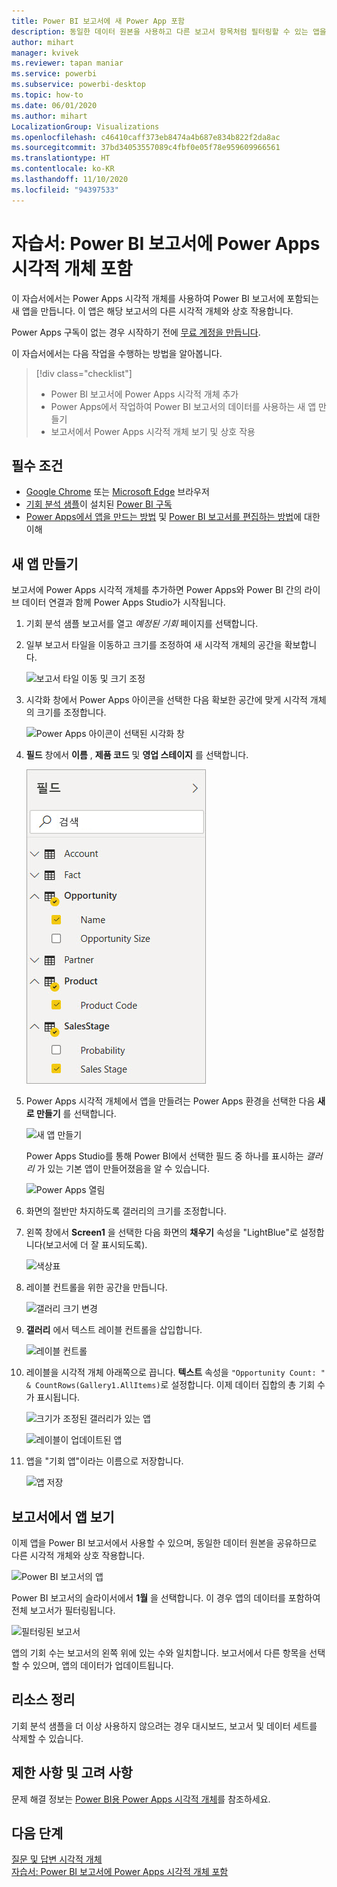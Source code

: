 ```yaml
---
title: Power BI 보고서에 새 Power App 포함
description: 동일한 데이터 원본을 사용하고 다른 보고서 항목처럼 필터링할 수 있는 앱을 포함합니다
author: mihart
manager: kvivek
ms.reviewer: tapan maniar
ms.service: powerbi
ms.subservice: powerbi-desktop
ms.topic: how-to
ms.date: 06/01/2020
ms.author: mihart
LocalizationGroup: Visualizations
ms.openlocfilehash: c46410caff373eb8474a4b687e834b822f2da8ac
ms.sourcegitcommit: 37bd34053557089c4fbf0e05f78e959609966561
ms.translationtype: HT
ms.contentlocale: ko-KR
ms.lasthandoff: 11/10/2020
ms.locfileid: "94397533"
---
```

# <a name="tutorial-embed-a-power-apps-visual-in-a-power-bi-report"></a>자습서:  Power BI 보고서에 Power Apps 시각적 개체 포함

이 자습서에서는 Power Apps 시각적 개체를 사용하여 Power BI 보고서에 포함되는 새 앱을 만듭니다. 이 앱은 해당 보고서의 다른 시각적 개체와 상호 작용합니다.

Power Apps 구독이 없는 경우 시작하기 전에 [무료 계정을 만듭니다](https://make.powerapps.com/signup?redirect=marketing&email=).

이 자습서에서는 다음 작업을 수행하는 방법을 알아봅니다.
> [!div class="checklist"]
> * Power BI 보고서에 Power Apps 시각적 개체 추가
> * Power Apps에서 작업하여 Power BI 보고서의 데이터를 사용하는 새 앱 만들기
> * 보고서에서 Power Apps 시각적 개체 보기 및 상호 작용

## <a name="prerequisites"></a>필수 조건

* [Google Chrome](https://www.google.com/chrome/browser/) 또는 [Microsoft Edge](https://www.microsoft.com/windows/microsoft-edge) 브라우저
* [기회 분석 샘플](../create-reports/sample-opportunity-analysis.md#get-the-content-pack-for-this-sample)이 설치된 [Power BI 구독](../fundamentals/service-self-service-signup-for-power-bi.md)
* [Power Apps에서 앱을 만드는 방법](/powerapps/maker/canvas-apps/data-platform-create-app-scratch) 및 [Power BI 보고서를 편집하는 방법](../create-reports/service-the-report-editor-take-a-tour.md)에 대한 이해



## <a name="create-a-new-app"></a>새 앱 만들기
보고서에 Power Apps 시각적 개체를 추가하면 Power Apps와 Power BI 간의 라이브 데이터 연결과 함께 Power Apps Studio가 시작됩니다.

1. 기회 분석 샘플 보고서를 열고 *예정된 기회* 페이지를 선택합니다. 


2. 일부 보고서 타일을 이동하고 크기를 조정하여 새 시각적 개체의 공간을 확보합니다.

    ![보고서 타일 이동 및 크기 조정](media/power-bi-visualization-powerapp/power-bi-report-page.jpg)

2. 시각화 창에서 Power Apps 아이콘을 선택한 다음 확보한 공간에 맞게 시각적 개체의 크기를 조정합니다.

    ![Power Apps 아이콘이 선택된 시각화 창](media/power-bi-visualization-powerapp/power-bi-powerapps-icon.jpg)

3. **필드** 창에서 **이름** , **제품 코드** 및 **영업 스테이지** 를 선택합니다. 

    ![필드 선택](media/power-bi-visualization-powerapp/power-bi-fields.png)

4. Power Apps 시각적 개체에서 앱을 만들려는 Power Apps 환경을 선택한 다음 **새로 만들기** 를 선택합니다.

    ![새 앱 만들기](media/power-bi-visualization-powerapp/power-bi-create-new-powerapp.png)

    Power Apps Studio를 통해 Power BI에서 선택한 필드 중 하나를 표시하는 *갤러리* 가 있는 기본 앱이 만들어졌음을 알 수 있습니다.

    ![Power Apps 열림](media/power-bi-visualization-powerapp/power-bi-power-app.png)

5.  화면의 절반만 차지하도록 갤러리의 크기를 조정합니다. 

6. 왼쪽 창에서 **Screen1** 을 선택한 다음 화면의 **채우기** 속성을 "LightBlue"로 설정합니다(보고서에 더 잘 표시되도록).

    ![색상표](media/power-bi-visualization-powerapp/power-bi-powerapps-fill.png)

6. 레이블 컨트롤을 위한 공간을 만듭니다. 

    ![갤러리 크기 변경](media/power-bi-visualization-powerapp/power-bi-powerapps-gallery.png)


8. **갤러리** 에서 텍스트 레이블 컨트롤을 삽입합니다.

   ![레이블 컨트롤](media/power-bi-visualization-powerapp/power-bi-label.png)

7. 레이블을 시각적 개체 아래쪽으로 끕니다. **텍스트** 속성을 `"Opportunity Count: " & CountRows(Gallery1.AllItems)`로 설정합니다. 이제 데이터 집합의 총 기회 수가 표시됩니다.

    ![크기가 조정된 갤러리가 있는 앱](media/power-bi-visualization-powerapp/power-bi-power-app-label.png)

    ![레이블이 업데이트된 앱](media/power-bi-visualization-powerapp/power-bi-label-live.png)

7. 앱을 "기회 앱"이라는 이름으로 저장합니다. 

    ![앱 저장](media/power-bi-visualization-powerapp/power-bi-save-powerapp.png)


## <a name="view-the-app-in-the-report"></a>보고서에서 앱 보기
이제 앱을 Power BI 보고서에서 사용할 수 있으며, 동일한 데이터 원본을 공유하므로 다른 시각적 개체와 상호 작용합니다.

![Power BI 보고서의 앱](media/power-bi-visualization-powerapp/power-bi-powerapps-visual.png)

Power BI 보고서의 슬라이서에서 **1월** 을 선택합니다. 이 경우 앱의 데이터를 포함하여 전체 보고서가 필터링됩니다.

![필터링된 보고서](media/power-bi-visualization-powerapp/power-bi-last.png)

앱의 기회 수는 보고서의 왼쪽 위에 있는 수와 일치합니다. 보고서에서 다른 항목을 선택할 수 있으며, 앱의 데이터가 업데이트됩니다.


## <a name="clean-up-resources"></a>리소스 정리
기회 분석 샘플을 더 이상 사용하지 않으려는 경우 대시보드, 보고서 및 데이터 세트를 삭제할 수 있습니다.

## <a name="limitations-and-considerations"></a>제한 사항 및 고려 사항
문제 해결 정보는 [Power BI용 Power Apps 시각적 개체](/powerapps/maker/canvas-apps/powerapps-custom-visual#limitations-of-the-power-apps-visual)를 참조하세요.

## <a name="next-steps"></a>다음 단계
[질문 및 답변 시각적 개체](power-bi-visualization-types-for-reports-and-q-and-a.md)    
[자습서: Power BI 보고서에 Power Apps 시각적 개체 포함](/powerapps/maker/canvas-apps/powerapps-custom-visual)
